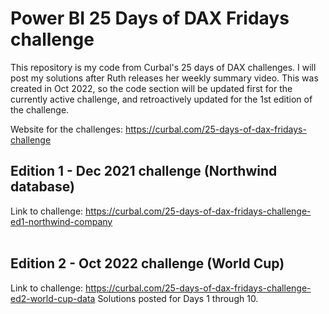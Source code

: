 # Power BI 25 Days of DAX Fridays challenge
This repository is my code from Curbal's 25 days of DAX challenges. I will post my solutions after Ruth releases her weekly summary video. This was created in Oct 2022, so the code section will be updated first for the currently active challenge, and retroactively updated for the 1st edition of the challenge.

Website for the challenges: https://curbal.com/25-days-of-dax-fridays-challenge

## Edition 1 - Dec 2021 challenge (Northwind database)
Link to challenge: https://curbal.com/25-days-of-dax-fridays-challenge-ed1-northwind-company  
<br>

## Edition 2 - Oct 2022 challenge (World Cup)
Link to challenge: https://curbal.com/25-days-of-dax-fridays-challenge-ed2-world-cup-data
Solutions posted for Days 1 through 10.
<br>
